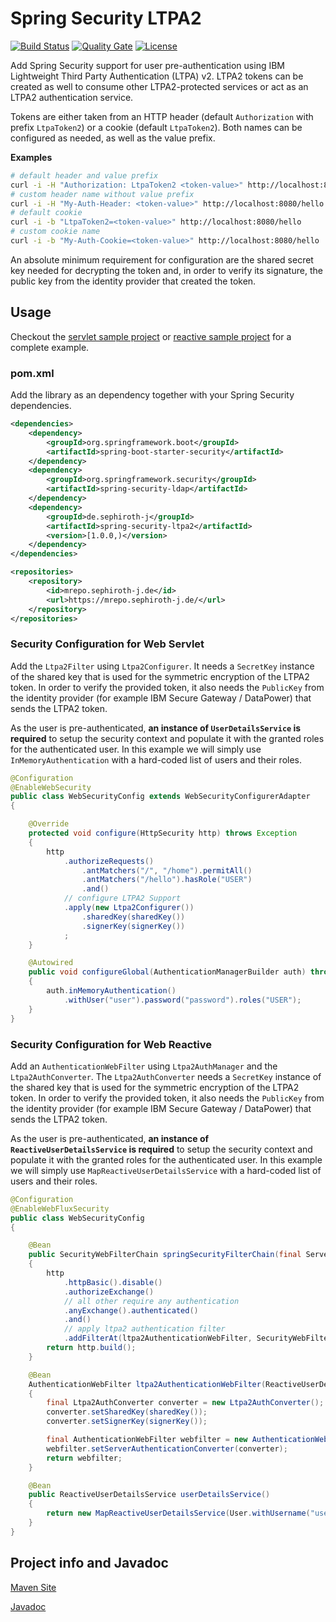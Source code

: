 # Spring Security LTPA2

[![Build Status](https://app.travis-ci.com/sephiroth-j/spring-security-ltpa2-core.svg?branch=master)](https://app.travis-ci.com/github/sephiroth-j/spring-security-ltpa2-core) [![Quality Gate](https://sonarcloud.io/api/project_badges/measure?project=de.sephiroth-j%3Aspring-security-ltpa2&metric=alert_status)](https://sonarcloud.io/dashboard?id=de.sephiroth-j%3Aspring-security-ltpa2) [![License](https://img.shields.io/badge/License-Apache%202.0-blue.svg)](https://opensource.org/licenses/Apache-2.0)

Add Spring Security support for user pre-authentication using IBM Lightweight Third Party Authentication (LTPA) v2. LTPA2 tokens can be created as well to consume other LTPA2-protected services or act as an LTPA2 authentication service.

Tokens are either taken from an HTTP header (default `Authorization` with prefix `LtpaToken2`) or a cookie (default `LtpaToken2`). Both names can be configured as needed, as well as the value prefix.

**Examples**

```bash
# default header and value prefix
curl -i -H "Authorization: LtpaToken2 <token-value>" http://localhost:8080/hello
# custom header name without value prefix
curl -i -H "My-Auth-Header: <token-value>" http://localhost:8080/hello
# default cookie
curl -i -b "LtpaToken2=<token-value>" http://localhost:8080/hello
# custom cookie name
curl -i -b "My-Auth-Cookie=<token-value>" http://localhost:8080/hello
```

An absolute minimum requirement for configuration are the shared secret key needed for decrypting the token and, in order to verify its signature, the public key from the identity provider that created the token.

## Usage
Checkout the [servlet sample project](https://github.com/sephiroth-j/spring-security-ltpa2-sample) or [reactive sample project](https://github.com/sephiroth-j/spring-security-ltpa2-reactive-sample) for a complete example.

### pom.xml
Add the library as an dependency together with your Spring Security dependencies.

```xml
<dependencies>
	<dependency>
		<groupId>org.springframework.boot</groupId>
		<artifactId>spring-boot-starter-security</artifactId>
	</dependency>
	<dependency>
		<groupId>org.springframework.security</groupId>
		<artifactId>spring-security-ldap</artifactId>
	</dependency>
	<dependency>
		<groupId>de.sephiroth-j</groupId>
		<artifactId>spring-security-ltpa2</artifactId>
		<version>[1.0.0,)</version>
	</dependency>
</dependencies>

<repositories>
	<repository>
		<id>mrepo.sephiroth-j.de</id>
		<url>https://mrepo.sephiroth-j.de/</url>
	</repository>
</repositories>
```

### Security Configuration for Web Servlet
Add the `Ltpa2Filter` using `Ltpa2Configurer`. It needs a `SecretKey` instance of the shared key that is used for the symmetric encryption of the LTPA2 token. In order to verify the provided token, it also needs the `PublicKey` from the identity provider (for example IBM Secure Gateway / DataPower) that sends the LTPA2 token.

As the user is pre-authenticated, **an instance of `UserDetailsService` is required** to setup the security context and populate it with the granted roles for the authenticated user. In this example we will simply use `InMemoryAuthentication` with a hard-coded list of users and their roles.

```java
@Configuration
@EnableWebSecurity
public class WebSecurityConfig extends WebSecurityConfigurerAdapter
{

	@Override
	protected void configure(HttpSecurity http) throws Exception
	{
		http
			.authorizeRequests()
				.antMatchers("/", "/home").permitAll()
				.antMatchers("/hello").hasRole("USER")
				.and()
			// configure LTPA2 Support
			.apply(new Ltpa2Configurer())
				.sharedKey(sharedKey())
				.signerKey(signerKey())
			;
	}

	@Autowired
	public void configureGlobal(AuthenticationManagerBuilder auth) throws Exception
	{
		auth.inMemoryAuthentication()
			.withUser("user").password("password").roles("USER");
	}
}
```

### Security Configuration for Web Reactive
Add an `AuthenticationWebFilter` using `Ltpa2AuthManager` and the `Ltpa2AuthConverter`. The `Ltpa2AuthConverter` needs a `SecretKey` instance of the shared key that is used for the symmetric encryption of the LTPA2 token. In order to verify the provided token, it also needs the `PublicKey` from the identity provider (for example IBM Secure Gateway / DataPower) that sends the LTPA2 token.

As the user is pre-authenticated, **an instance of `ReactiveUserDetailsService` is required** to setup the security context and populate it with the granted roles for the authenticated user. In this example we will simply use `MapReactiveUserDetailsService` with a hard-coded list of users and their roles.

```java
@Configuration
@EnableWebFluxSecurity
public class WebSecurityConfig
{

	@Bean
	public SecurityWebFilterChain springSecurityFilterChain(final ServerHttpSecurity http, final ReactiveUserDetailsService userDetailsService, AuthenticationWebFilter ltpa2AuthenticationWebFilter)
	{
		http
			.httpBasic().disable()
			.authorizeExchange()
			// all other require any authentication
			.anyExchange().authenticated()
			.and()
			// apply ltpa2 authentication filter
			.addFilterAt(ltpa2AuthenticationWebFilter, SecurityWebFiltersOrder.AUTHENTICATION);
		return http.build();
	}

	@Bean
	AuthenticationWebFilter ltpa2AuthenticationWebFilter(ReactiveUserDetailsService userDetailsService) throws GeneralSecurityException
	{
		final Ltpa2AuthConverter converter = new Ltpa2AuthConverter();
		converter.setSharedKey(sharedKey());
		converter.setSignerKey(signerKey());

		final AuthenticationWebFilter webfilter = new AuthenticationWebFilter(new Ltpa2AuthManager(userDetailsService));
		webfilter.setServerAuthenticationConverter(converter);
		return webfilter;
	}

	@Bean
	public ReactiveUserDetailsService userDetailsService()
	{
		return new MapReactiveUserDetailsService(User.withUsername("user").password("password").roles("USER").build());
	}
}
```

## Project info and Javadoc
[Maven Site](https://www.sephiroth-j.de/java/spring-security-ltpa2/)

[Javadoc](https://www.sephiroth-j.de/java/spring-security-ltpa2/apidocs/)
